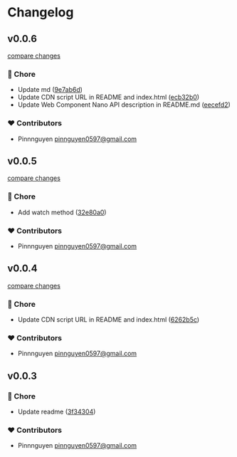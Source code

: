 # Changelog


## v0.0.6

[compare changes](https://github.com/pinnnguyen/cona/compare/v0.0.5...v0.0.6)

### 🏡 Chore

- Update md ([9e7ab6d](https://github.com/pinnnguyen/cona/commit/9e7ab6d))
- Update CDN script URL in README and index.html ([ecb32b0](https://github.com/pinnnguyen/cona/commit/ecb32b0))
- Update Web Component Nano API description in README.md ([eecefd2](https://github.com/pinnnguyen/cona/commit/eecefd2))

### ❤️ Contributors

- Pinnnguyen <pinnguyen0597@gmail.com>

## v0.0.5

[compare changes](https://github.com/pinnnguyen/cona/compare/v0.0.4...v0.0.5)

### 🏡 Chore

- Add watch method ([32e80a0](https://github.com/pinnnguyen/cona/commit/32e80a0))

### ❤️ Contributors

- Pinnnguyen <pinnguyen0597@gmail.com>

## v0.0.4

[compare changes](https://github.com/pinnnguyen/cona/compare/v0.0.3...v0.0.4)

### 🏡 Chore

- Update CDN script URL in README and index.html ([6262b5c](https://github.com/pinnnguyen/cona/commit/6262b5c))

### ❤️ Contributors

- Pinnnguyen <pinnguyen0597@gmail.com>

## v0.0.3


### 🏡 Chore

- Update readme ([3f34304](https://github.com/pinnnguyen/cona/commit/3f34304))

### ❤️ Contributors

- Pinnnguyen <pinnguyen0597@gmail.com>

